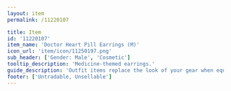 ```yaml
---
layout: item
permalink: /11220107

title: Item
id: '11220107'
item_name: 'Doctor Heart Pill Earrings (M)'
icon_url: 'item/icon/11250197.png'
sub_header: ['Gender: Male', 'Cosmetic']
tooltip_description: 'Medicine-themed earrings.'
guide_description: 'Outfit items replace the look of your gear when equipped.'
footer: ['Untradable, Unsellable']
---
```

